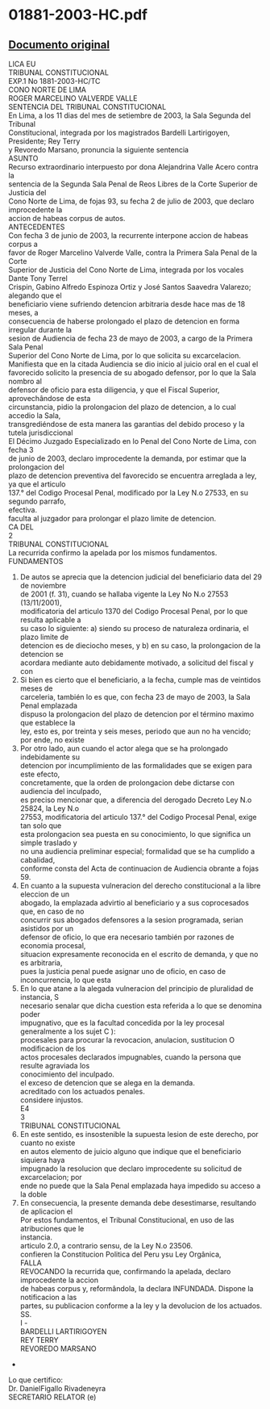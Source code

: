 
01881-2003-HC.pdf
=================
  
[Documento original](https://tc.gob.pe/jurisprudencia/2003/01881-2003-HC.pdf)  
---  
LICA EU  
TRIBUNAL CONSTITUCIONAL  
EXP.1 No 1881-2003-HC/TC  
CONO NORTE DE LIMA  
ROGER MARCELINO VALVERDE VALLE  
SENTENCIA DEL TRIBUNAL CONSTITUCIONAL  
En Lima, a los 11 dias del mes de setiembre de 2003, la Sala Segunda del Tribunal  
Constitucional, integrada por los magistrados Bardelli Lartirigoyen, Presidente; Rey Terry  
y Revoredo Marsano, pronuncia la siguiente sentencia  
ASUNTO  
Recurso extraordinario interpuesto por dona Alejandrina Valle Acero contra la  
sentencia de la Segunda Sala Penal de Reos Libres de la Corte Superior de Justicia del  
Cono Norte de Lima, de fojas 93, su fecha 2 de julio de 2003, que declaro improcedente la  
accion de habeas corpus de autos.  
ANTECEDENTES  
Con fecha 3 de junio de 2003, la recurrente interpone accion de habeas corpus a  
favor de Roger Marcelino Valverde Valle, contra la Primera Sala Penal de la Corte  
Superior de Justicia del Cono Norte de Lima, integrada por los vocales Dante Tony Terrel  
Crispin, Gabino Alfredo Espinoza Ortiz y José Santos Saavedra Valarezo; alegando que el  
beneficiario viene sufriendo detencion arbitraria desde hace mas de 18 meses, a  
consecuencia de haberse prolongado el plazo de detencion en forma irregular durante la  
sesion de Audiencia de fecha 23 de mayo de 2003, a cargo de la Primera Sala Penal  
Superior del Cono Norte de Lima, por lo que solicita su excarcelacion.  
Manifiesta que en la citada Audiencia se dio inicio al juicio oral en el cual el  
favorecido solicito la presencia de su abogado defensor, por lo que la Sala nombro al  
defensor de oficio para esta diligencia, y que el Fiscal Superior, aprovechândose de esta  
circunstancia, pidio la prolongacion del plazo de detencion, a lo cual accedio la Sala,  
transgrediéndose de esta manera las garantias del debido proceso y la tutela jurisdiccional  
El Décimo Juzgado Especializado en lo Penal del Cono Norte de Lima, con fecha 3  
de junio de 2003, declaro improcedente la demanda, por estimar que la prolongacion del  
plazo de detencion preventiva del favorecido se encuentra arreglada a ley, ya que el articulo  
137.° del Codigo Procesal Penal, modificado por la Ley N.o 27533, en su segundo parrafo,  
efectiva.  
faculta al juzgador para prolongar el plazo limite de detencion.  
CA DEL  
2  
TRIBUNAL CONSTITUCIONAL  
La recurrida confirmo la apelada por los mismos fundamentos.  
FUNDAMENTOS  
1. De autos se aprecia que la detencion judicial del beneficiario data del 29 de noviembre  
de 2001 (f. 31), cuando se hallaba vigente la Ley No N.o 27553 (13/11/2001),  
modificatoria del articulo 1370 del Codigo Procesal Penal, por lo que resulta aplicable a  
su caso lo siguiente: a) siendo su proceso de naturaleza ordinaria, el plazo limite de  
detencion es de dieciocho meses, y b) en su caso, la prolongacion de la detencion se  
acordara mediante auto debidamente motivado, a solicitud del fiscal y con  
2. Si bien es cierto que el beneficiario, a la fecha, cumple mas de veintidos meses de  
carceleria, también lo es que, con fecha 23 de mayo de 2003, la Sala Penal emplazada  
dispuso la prolongacion del plazo de detencion por el término maximo que establece la  
ley, esto es, por treinta y seis meses, periodo que aun no ha vencido; por ende, no existe  
3. Por otro lado, aun cuando el actor alega que se ha prolongado indebidamente su  
detencion por incumplimiento de las formalidades que se exigen para este efecto,  
concretamente, que la orden de prolongacion debe dictarse con audiencia del inculpado,  
es preciso mencionar que, a diferencia del derogado Decreto Ley N.o 25824, la Ley N.o  
27553, modificatoria del articulo 137.° del Codigo Procesal Penal, exige tan solo que  
esta prolongacion sea puesta en su conocimiento, lo que significa un simple traslado y  
no una audiencia preliminar especial; formalidad que se ha cumplido a cabalidad,  
conforme consta del Acta de continuacion de Audiencia obrante a fojas 59.  
4. En cuanto a la supuesta vulneracion del derecho constitucional a la libre eleccion de un  
abogado, la emplazada advirtio al beneficiario y a sus coprocesados que, en caso de no  
concurrir sus abogados defensores a la sesion programada, serian asistidos por un  
defensor de oficio, lo que era necesario también por razones de economia procesal,  
situacion expresamente reconocida en el escrito de demanda, y que no es arbitraria,  
pues la justicia penal puede asignar uno de oficio, en caso de inconcurrencia, lo que esta  
5. En lo que atane a la alegada vulneracion del principio de pluralidad de instancia, S  
necesario senalar que dicha cuestion esta referida a lo que se denomina poder  
impugnativo, que es la facultad concedida por la ley procesal generalmente a los sujet C ):  
procesales para procurar la revocacion, anulacion, sustitucion O modificacion de los  
actos procesales declarados impugnables, cuando la persona que resulte agraviada los  
conocimiento del inculpado.  
el exceso de detencion que se alega en la demanda.  
acreditado con los actuados penales.  
considere injustos.  
E4  
3  
TRIBUNAL CONSTITUCIONAL  
6. En este sentido, es insostenible la supuesta lesion de este derecho, por cuanto no existe  
en autos elemento de juicio alguno que indique que el beneficiario siquiera haya  
impugnado la resolucion que declaro improcedente su solicitud de excarcelacion; por  
ende no puede que la Sala Penal emplazada haya impedido su acceso a la doble  
7. En consecuencia, la presente demanda debe desestimarse, resultando de aplicacion el  
Por estos fundamentos, el Tribunal Constitucional, en uso de las atribuciones que le  
instancia.  
articulo 2.0, a contrario sensu, de la Ley N.o 23506.  
confieren la Constitucion Politica del Peru ysu Ley Orgânica,  
FALLA  
REVOCANDO la recurrida que, confirmando la apelada, declaro improcedente la accion  
de habeas corpus y, reformândola, la declara INFUNDADA. Dispone la notificacion a las  
partes, su publicacion conforme a la ley y la devolucion de los actuados.  
SS.  
I -  
BARDELLI LARTIRIGOYEN  
REY TERRY  
REVOREDO MARSANO  
-  
Lo que certifico:  
Dr. DanielFigallo Rivadeneyra  
SECRETARIO RELATOR (e)